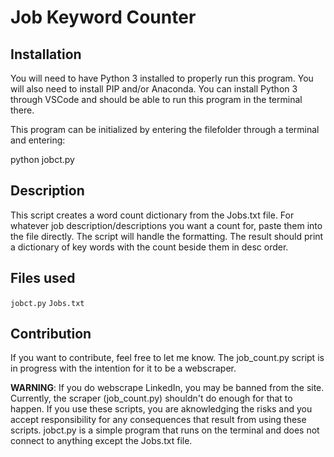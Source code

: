 # Job Keyword Counter

## Installation

You will need to have Python 3 installed to properly run this program. You will also need to install PIP and/or Anaconda. 
You can install Python 3 through VSCode and should be able to run this program in the terminal there.

This program can be initialized by entering the filefolder through a terminal and entering:

python jobct.py

## Description
This script creates a word count dictionary from the Jobs.txt file. 
For whatever job description/descriptions you want a count for, paste them into the file directly. 
The script will handle the formatting. The result should print a dictionary of key words with the count beside them in desc order. 

## Files used

`jobct.py`
`Jobs.txt`

## Contribution

If you want to contribute, feel free to let me know. The job_count.py script is in progress with the intention for it to be a webscraper.

**WARNING**: If you do webscrape LinkedIn, you may be banned from the site. Currently, the scraper (job_count.py) shouldn't do enough for that to happen.
If you use these scripts, you are aknowledging the risks and you accept responsibility for any consequences that result from using these scripts.
jobct.py is a simple program that runs on the terminal and does not connect to anything except the Jobs.txt file.  